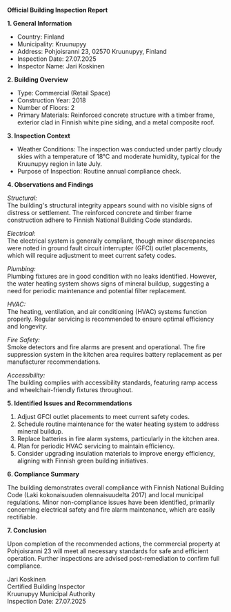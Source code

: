 **Official Building Inspection Report**

**1. General Information**

- Country: Finland
- Municipality: Kruunupyy
- Address: Pohjoisranni 23, 02570 Kruunupyy, Finland
- Inspection Date: 27.07.2025
- Inspector Name: Jari Koskinen

**2. Building Overview**

- Type: Commercial (Retail Space)
- Construction Year: 2018
- Number of Floors: 2
- Primary Materials: Reinforced concrete structure with a timber frame, exterior clad in Finnish white pine siding, and a metal composite roof.

**3. Inspection Context**

- Weather Conditions: The inspection was conducted under partly cloudy skies with a temperature of 18°C and moderate humidity, typical for the Kruunupyy region in late July.
- Purpose of Inspection: Routine annual compliance check.

**4. Observations and Findings**

*Structural:*  
The building's structural integrity appears sound with no visible signs of distress or settlement. The reinforced concrete and timber frame construction adhere to Finnish National Building Code standards.

*Electrical:*  
The electrical system is generally compliant, though minor discrepancies were noted in ground fault circuit interrupter (GFCI) outlet placements, which will require adjustment to meet current safety codes.

*Plumbing:*  
Plumbing fixtures are in good condition with no leaks identified. However, the water heating system shows signs of mineral buildup, suggesting a need for periodic maintenance and potential filter replacement.

*HVAC:*  
The heating, ventilation, and air conditioning (HVAC) systems function properly. Regular servicing is recommended to ensure optimal efficiency and longevity.

*Fire Safety:*  
Smoke detectors and fire alarms are present and operational. The fire suppression system in the kitchen area requires battery replacement as per manufacturer recommendations.

*Accessibility:*  
The building complies with accessibility standards, featuring ramp access and wheelchair-friendly fixtures throughout.

**5. Identified Issues and Recommendations**

1. Adjust GFCI outlet placements to meet current safety codes.
2. Schedule routine maintenance for the water heating system to address mineral buildup.
3. Replace batteries in fire alarm systems, particularly in the kitchen area.
4. Plan for periodic HVAC servicing to maintain efficiency.
5. Consider upgrading insulation materials to improve energy efficiency, aligning with Finnish green building initiatives.

**6. Compliance Summary**

The building demonstrates overall compliance with Finnish National Building Code (Laki kokonaisuuden olennaisuudelta 2017) and local municipal regulations. Minor non-compliance issues have been identified, primarily concerning electrical safety and fire alarm maintenance, which are easily rectifiable.

**7. Conclusion**

Upon completion of the recommended actions, the commercial property at Pohjoisranni 23 will meet all necessary standards for safe and efficient operation. Further inspections are advised post-remediation to confirm full compliance.

Jari Koskinen  
Certified Building Inspector  
Kruunupyy Municipal Authority  
Inspection Date: 27.07.2025